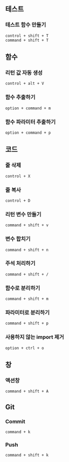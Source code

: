 ## 테스트
### 테스트 함수 만들기
```
control + shift + T
command + shift + T
```

## 함수
### 리턴 값 자동 생성
```
control + alt + V
```

### 함수 추출하기
```
option + command + m
```

### 함수 파라미터 추출하기
```
option + command + p
```

## 코드
### 줄 삭제
```
control + X
```

### 줄 복사
```
control + D
```

### 리턴 변수 만들기
```
command + shift + v
```

### 변수 합치기
```
command + shift + n
```

### 주석 처리하기
```
command + shift + /
```

### 함수로 분리하기
~~~
command + shift + m
~~~

### 파라미터로 분리하기
~~~
command + shift + p
~~~

### 사용하지 않는 import 제거
~~~
option + ctrl + o
~~~

## 창
### 액션창
```
command + shift + A
```

## Git
### Commit
```
command + k
```
### Push
```
command + shift + k
```
